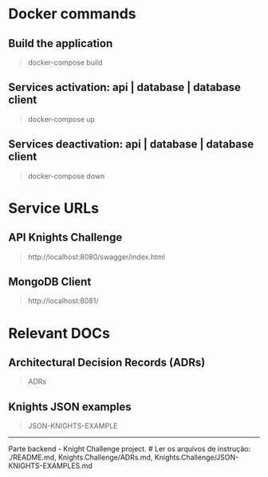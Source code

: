 # Docker commands

## Build the application

> docker-compose build

## Services activation: api | database | database client

> docker-compose up

## Services deactivation: api | database | database client

> docker-compose down


# Service URLs 

## API Knights Challenge

> http://localhost:8080/swagger/index.html

## MongoDB Client

> http://localhost:8081/


# Relevant DOCs 

## Architectural Decision Records (ADRs)

> ADRs

## Knights JSON examples

> JSON-KNIGHTS-EXAMPLE

---

Parte backend - Knight Challenge project. # Ler os arquivos de instrução: ./README.md, Knights.Challenge/ADRs.md, Knights.Challenge/JSON-KNIGHTS-EXAMPLES.md